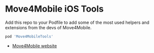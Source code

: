 # Move4Mobile iOS Tools

Add this repo to your Podfile to add some of the most used helpers and extensions from the devs of Move4Mobile.

```ruby
pod 'Move4MobileTools'
```


 * [Move4Mobile website](https://www.move4mobile.com)
